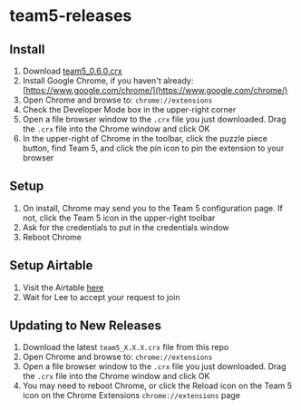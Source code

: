 # team5-releases

## Install
1. Download [team5_0.6.0.crx](https://github.com/ledwards/team5-releases/blob/main/team5_0.6.0.crx)
1. Install Google Chrome, if you haven't already: [https://www.google.com/chrome/](https://www.google.com/chrome/)
1. Open Chrome and browse to: `chrome://extensions`
1. Check the Developer Mode box in the upper-right corner
1. Open a file browser window to the `.crx` file you just downloaded. Drag the `.crx` file into the Chrome window and click OK
1. In the upper-right of Chrome in the toolbar, click the puzzle piece button, find Team 5, and click the pin icon to pin the extension to your browser

## Setup
1. On install, Chrome may send you to the Team 5 configuration page. If not, click the Team 5 icon in the upper-right toolbar
1. Ask for the credentials to put in the credentials window
1. Reboot Chrome

## Setup Airtable
1. Visit the Airtable [here](https://airtable.com/app2sG7tv5J0ekxkL/tbl4rx9WX0EKaM2zj/viwpXGlumYvP951Xg?blocks=hide)
1. Wait for Lee to accept your request to join

## Updating to New Releases
1. Download the latest `team5_X.X.X.crx` file from this repo
1. Open Chrome and browse to: `chrome://extensions`
1. Open a file browser window to the `.crx` file you just downloaded. Drag the `.crx` file into the Chrome window and click OK
1. You may need to reboot Chrome, or click the Reload icon on the Team 5 icon on the Chrome Extensions `chrome://extensions` page